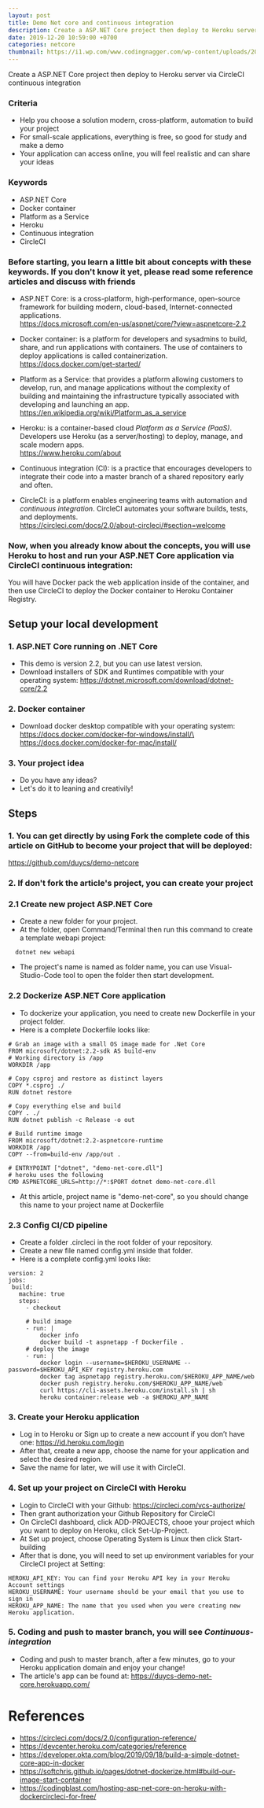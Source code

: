 ```yaml
---
layout: post
title: Demo Net core and continuous integration
description: Create a ASP.NET Core project then deploy to Heroku server via CircleCI continuous integration
date: 2019-12-20 10:59:00 +0700
categories: netcore
thumbnail: https://i1.wp.com/www.codingnagger.com/wp-content/uploads/2018/02/free_continuous_delivery.png?fit=2000%2C571&ssl=1
---
```


Create a ASP.NET Core project then deploy to Heroku server via CircleCI continuous integration

### Criteria
- Help you choose a solution modern, cross-platform, automation to build your project
- For small-scale applications, everything is free, so good for study and make a demo
- Your application can access online, you will feel realistic and can share your ideas

### Keywords
- ASP.NET Core
- Docker container
- Platform as a Service
- Heroku
- Continuous integration
- CircleCI

### Before starting, you learn a little bit about concepts with these keywords. If you don't know it yet, please read some reference articles and discuss with friends
- ASP.NET Core: is a cross-platform, high-performance, open-source framework for building modern, cloud-based, Internet-connected applications.\
https://docs.microsoft.com/en-us/aspnet/core/?view=aspnetcore-2.2

- Docker container: is a platform for developers and sysadmins to build, share, and run applications with containers. The use of containers to deploy applications is called containerization.\
https://docs.docker.com/get-started/

- Platform as a Service: that provides a platform allowing customers to develop, run, and manage applications without the complexity of building and maintaining the infrastructure typically associated with developing and launching an app.\
https://en.wikipedia.org/wiki/Platform_as_a_service

- Heroku: is a container-based cloud *Platform as a Service (PaaS)*. Developers use Heroku (as a server/hosting) to deploy, manage, and scale modern apps.\
https://www.heroku.com/about

- Continuous integration (CI): is a practice that encourages developers to integrate their code into a master branch of a shared repository early and often.

- CircleCI: is a platform enables engineering teams with automation and *continuous integration*. CircleCI automates your software builds, tests, and deployments.\
https://circleci.com/docs/2.0/about-circleci/#section=welcome

### Now, when you already know about the concepts, you will use Heroku to host and run your ASP.NET Core application via CircleCI continuous integration:
You will have Docker pack the web application inside of the container, and then use CircleCI to deploy the Docker container to Heroku Container Registry.


## Setup your local development

### 1. ASP.NET Core running on .NET Core 
- This demo is version 2.2, but you can use latest version.
- Download installers of SDK and Runtimes compatible with your operating system:
https://dotnet.microsoft.com/download/dotnet-core/2.2

### 2. Docker container
- Download docker desktop compatible with your operating system:\
https://docs.docker.com/docker-for-windows/install/\
https://docs.docker.com/docker-for-mac/install/

### 3. Your project idea
- Do you have any ideas? 
- Let's do it to leaning and creativily!

## Steps


### 1. You can get directly by using Fork the complete code of this article on GitHub to become your project that will be deployed:
https://github.com/duycs/demo-netcore

### 2. If don't fork the article's project, you can create your project
### 2.1 Create new project ASP.NET Core
- Create a new folder for your project.
- At the folder, open Command/Terminal then run this command to create a template webapi project:
```
  dotnet new webapi
```
- The project's name is named as folder name, you can use Visual-Studio-Code tool to open the folder then start development. 

### 2.2 Dockerize ASP.NET Core application
- To dockerize your application, you need to create new Dockerfile in your project folder.
- Here is a complete Dockerfile looks like:

```docker
# Grab an image with a small OS image made for .Net Core
FROM microsoft/dotnet:2.2-sdk AS build-env
# Working directory is /app
WORKDIR /app

# Copy csproj and restore as distinct layers
COPY *.csproj ./
RUN dotnet restore

# Copy everything else and build
COPY . ./
RUN dotnet publish -c Release -o out

# Build runtime image
FROM microsoft/dotnet:2.2-aspnetcore-runtime
WORKDIR /app
COPY --from=build-env /app/out .

# ENTRYPOINT ["dotnet", "demo-net-core.dll"]
# heroku uses the following
CMD ASPNETCORE_URLS=http://*:$PORT dotnet demo-net-core.dll
```
- At this article, project name is "demo-net-core", so you should change this name to your project name at Dockerfile

### 2.3 Config CI/CD pipeline
- Create a folder .circleci in the root folder of your repository.
- Create a new file named config.yml inside that folder.
- Here is a complete config.yml looks like:

```
version: 2
jobs:
 build:
   machine: true
   steps:
     - checkout 

     # build image
     - run: |         
         docker info
         docker build -t aspnetapp -f Dockerfile .
     # deploy the image
     - run: |         
         docker login --username=$HEROKU_USERNAME --password=$HEROKU_API_KEY registry.heroku.com
         docker tag aspnetapp registry.heroku.com/$HEROKU_APP_NAME/web
         docker push registry.heroku.com/$HEROKU_APP_NAME/web                
         curl https://cli-assets.heroku.com/install.sh | sh
         heroku container:release web -a $HEROKU_APP_NAME
```

### 3. Create your Heroku application
- Log in to Heroku or Sign up to create a new account if you don’t have one:
https://id.heroku.com/login
- After that, create a new app, choose the name for your application and select the desired region.
- Save the name for later, we will use it with CircleCI.

### 4. Set up your project on CircleCI with Heroku
- Login to CircleCI with your Github:
https://circleci.com/vcs-authorize/
- Then grant authorization your Github Repository for CircleCI
- On CircleCI dashboard, click ADD-PROJECTS, chooe your project which you want to deploy on Heroku, click Set-Up-Project.
- At Set up project, choose Operating System is Linux then click Start-building
- After that is done, you will need to set up environment variables for your CircleCI project at Setting:
```
HEROKU_API_KEY: You can find your Heroku API key in your Heroku Account settings
HEROKU_USERNAME: Your username should be your email that you use to sign in
HEROKU_APP_NAME: The name that you used when you were creating new Heroku application.
```

### 5. Coding and push to master branch, you will see *Continuous-integration*
- Coding and push to master branch, after a few minutes, go to your Heroku application domain and enjoy your change!
- The article's app can be found at: https://duycs-demo-net-core.herokuapp.com/

# References
- https://circleci.com/docs/2.0/configuration-reference/
- https://devcenter.heroku.com/categories/reference
- https://developer.okta.com/blog/2019/09/18/build-a-simple-dotnet-core-app-in-docker
- https://softchris.github.io/pages/dotnet-dockerize.html#build-our-image-start-container
- https://codingblast.com/hosting-asp-net-core-on-heroku-with-dockercircleci-for-free/
